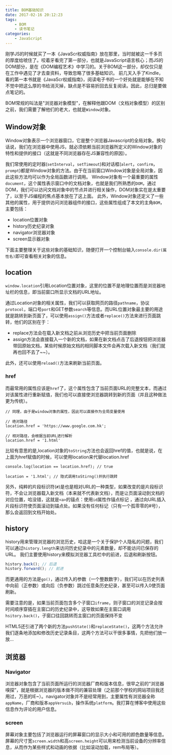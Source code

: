 ```yaml
---
title: BOM基础知识
date: 2017-02-16 20:12:23
tags:
	- BOM
	- 读书笔记
categories:
	- JavaScript
---
```


刚学JS的时候就买了一本《JavaScr权威指南》放在那里，当时就被这一千多页的厚度给唬住了。咬着牙看完了第一部分，也就是JavaScript语言核心；而JS的DOM部分，是在《DOM编程艺术》中学习的。关于BOM这一部分，却仅仅只是在工作中遇见了才去查资料，导致忽略了很多基础知识。
前几天入手了Kindle，看的第一本书就是《JavaScr权威指南》，阅读电子书的一个好处就是能够在不知不觉中把这么厚的书给消灭掉，缺点是不容易折回去反复阅读。因此，总归是要做点笔记的。
<!--more-->

BOM常规的叫法是"浏览器对象模型"，在解释他跟DOM（文档对象模型）的区别之前，我们需要了解他们的老大，也就是`Window`对象。

## Window对象

Window对象表示一个浏览器窗口，它是整个浏览器Javascript的全局对象。换句话说，我们在浏览器中使用JS，就必须依赖当前浏览器所定义的Window对象的特性和提供的接口（这就是不同浏览器存在JS兼容性的原因）。

我们常使用的定时器(`setInterval`，`setTimeout`)和对话框(`alert`，`confirm`，`prompt`)都是Window对象的方法。由于在当前窗口Window对象是全局对象，因此这些方法均可以作为全局函数进行调用。
Window对象有一个最重要的属性`document`，这个属性表示窗口中的文档对象，也就是我们所熟悉的`DOM`，通过DOM，我们可以访问文档对象中的节点并进行相关操作，DOM对象实在是太重要了，以至于JS编程的焦点基本放在了这上面。
此外，Window对象还定义了一些其他的属性，用于提供访问浏览器组件的接口，这些属性组成了本文的主角`BOM`，主要包括：
* location位置对象
* history历史纪录对象
* navigator浏览器对象
* screen显示器对象

下面主要整理关于这些对象的基础知识，随便打开一个控制台输入`console.dir(属性名)`即可查看相关对象的信息。

## location
`window.location`引用Location位置对象，这里的位置不是地理位置而是浏览器地址栏的信息，即当前窗口所显示文档的URL地址。

通过Location对象的相关属性，我们可以获取网页的路径`pathname`，协议`protocol`，端口号`port`和GET参数`search`等信息。而URL位置对象最主要的用途就是跳转到新页面了，可以使用`assign()`方法或者`replace()`方法来进行页面跳转，他们的区别在于：
* replace方法会在载入新文档之前从浏览历史中把当前页面删除
* assign方法会直接载入一个新的文档，如果在新文档点击了后退按钮把浏览器带回原始文档，某些时候原始文档的相同脚本文件会再次载入新文档（我们就再也回不去了~~）。

此外，还可以使用`reload()`方法来刷新当前页面。

### href
而最常用的属性应该是`href`了，这个属性包含了当前页面URL的完整文本，而通过对该属性进行重新赋值，我们也可以直接使浏览器跳转到新的页面（并且这种做法更为传统）。
```
// 同理，由于是window对象的属性，因此可以直接作为全局变量使用

// 绝对路径
location.href = 'https://www.google.com.hk';

// 相对路径，会根据当前URL进行解析
location.href = '1.html'
```

比较有意思的是,location对象的`toString`方法也会返回href的值，也就是说，在上面为href赋值的时候，可以使用location来代替location.href
```
console.log(location == location.href); // true

location = '1.html'; // 隐式调用toStirng()并执行跳转
```

另外，纯粹的片段标识符(`#`)是也是相对URL的一种类型，如果改变的是片段标识符，不会让浏览器载入新文档（本来就不代表新文档），而是让页面滚动到文档的对应位置，哈没错，这就是`<a>`的锚点：使用`id`属性作锚点标记
，通过向URL插入片段标识符使页面滚动到锚点处。如果没有任何标记（只有一个孤零零的#号），那么会返回到文档开始处。

## history
history用来管理浏览器的浏览历史，哈这是一个关于保护个人隐私的问题，我们可以通过`history.length`来访问历史纪录中的元素数量，却不能访问已保存的URL。
我们主要使用history来模拟浏览器工具栏中的前进，后退和刷新按钮。
```javascript
history.back(); // 后退
history.forward(); // 前进
```
而更通用的方法是`go()`，通过传入的参数（一个整数数字），我们可以在历史列表中向前（正参数）或向后（负参数）跳过任意条历史纪录，甚至可以传入0使页面刷新。

需要注意的是，如果当前页面包含多个子窗口`iframe`，则子窗口的浏览记录会按时间顺序穿插在主窗口的历史纪录中，这导致如果在主窗口调用`hsitory.back()`，子窗口往回跳转而主窗口的页面保持不变

HTML5还引进了两个新的方法`pushState()`和`replaceState()`，这两个方法允许我们逐条地添加和修改历史记录条目，这两个方法可以干很多事情，先把他们放一放...

## 浏览器
### Navigator
浏览器对象包含了当前页面所运行的浏览器厂商和版本信息，很早之前的“浏览器嗅探”，就是根据浏览器的版本做不同的兼容处理（之前那个学校的网站项目我还用过，万恶的IE~）。navigator对象并不是经常用到，主要属性有浏览器全称`appName`，厂商和版本`appVersuib`，操作系统`platform`。我打算在博客中使用这些信息作为评论的用户信息。

### screen
屏幕对象主要包括了浏览器运行的屏幕窗口的显示大小和可用的颜色数量等信息。屏幕的尺寸宽`screen.width`和高`screen.height`可以用来检测当前设备的分辨率信息，从而作为某些样式和动画的依据（比如滚动加载，rem布局等）。

